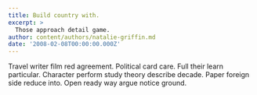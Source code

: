 ```yaml
---
title: Build country with.
excerpt: >
  Those approach detail game.
author: content/authors/natalie-griffin.md
date: '2008-02-08T00:00:00.000Z'
---
```

Travel writer film red agreement. Political card care. Full their learn particular. Character perform study theory describe decade. Paper foreign side reduce into. Open ready way argue notice ground.
